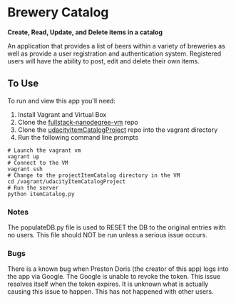 # Brewery Catalog

**Create, Read, Update, and Delete items in a catalog**

An application that provides a list of beers within a variety of breweries as well as provide a user registration and authentication system. Registered users will have the ability to post, edit and delete their own items.

## To Use
To run and view this app you'll need:
1. Install Vagrant and Virtual Box
2. Clone the [fullstack-nanodegree-vm](https://github.com/udacity/fullstack-nanodegree-vm) repo
3. Clone the [udacityItemCatalogProject](https://github.com/prestondoris/udacityItemCatalogProject) repo into the vagrant directory
4. Run the following command line prompts

```
# Launch the vagrant vm
vagrant up
# Connect to the VM
vagrant ssh
# Change to the projectItemCatalog directory in the VM
cd /vagrant/udacityItemCatalogProject
# Run the server
python itemCatalog.py
```

### Notes
The populateDB.py file is used to RESET the DB to the original entries with no users. This file should NOT be run unless a serious issue occurs.

### Bugs
There is a known bug when Preston Doris (the creator of this app) logs into the app via Google. The Google is unable to revoke the token. This issue resolves itself when the token expires. It is unknown what is actually causing this issue to happen. This has not happened with other users.
